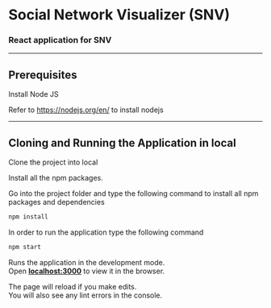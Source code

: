 # Social Network Visualizer (SNV)

### React application for SNV

---

## Prerequisites

Install Node JS

Refer to https://nodejs.org/en/ to install nodejs

---

## Cloning and Running the Application in local

Clone the project into local

Install all the npm packages.

Go into the project folder and type the following command to install all npm packages and dependencies

```bash
npm install
```

In order to run the application type the following command

```bash
npm start
```

Runs the application in the development mode.<br />
Open **[localhost:3000](http://localhost:3000)** to view it in the browser.

The page will reload if you make edits.<br />
You will also see any lint errors in the console.
